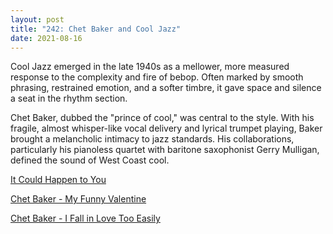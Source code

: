 ```yaml
---
layout: post
title: "242: Chet Baker and Cool Jazz"
date: 2021-08-16
---
```


Cool Jazz emerged in the late 1940s as a mellower, more measured response to the complexity and fire of bebop. Often marked by smooth phrasing, restrained emotion, and a softer timbre, it gave space and silence a seat in the rhythm section.

Chet Baker, dubbed the "prince of cool," was central to the style. With his fragile, almost whisper-like vocal delivery and lyrical trumpet playing, Baker brought a melancholic intimacy to jazz standards. His collaborations, particularly his pianoless quartet with baritone saxophonist Gerry Mulligan, defined the sound of West Coast cool.

[It Could Happen to You](https://youtu.be/y9PuBOFOVys)  

[Chet Baker - My Funny Valentine](https://youtu.be/jvXywhJpOKs)  

[Chet Baker - I Fall in Love Too Easily](https://youtu.be/3zrSoHgAAWo)

